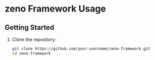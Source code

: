 # zeno Framework Usage

## Getting Started

1. Clone the repository:
   ```bash
   git clone https://github.com/your-username/zeno-framework.git
   cd zeno-framework
   ```
